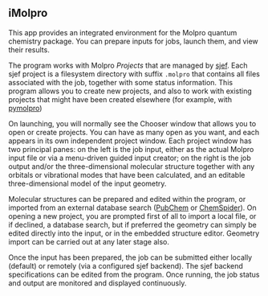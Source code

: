 ## iMolpro

This app provides an integrated environment for the Molpro quantum chemistry package.  You can prepare inputs for jobs, launch them, and view their results.

The program works with Molpro *Projects* that are managed by [sjef](https://github.com/molpro/sjef/blob/master/README.md). Each sjef project is a filesystem directory with suffix `.molpro` that contains all files associated with the job, together with some status information.  This program allows you to create new projects, and also to work with existing projects that might have been created elsewhere (for example, with [pymolpro](https://github.com/molpro/pymolpro/blob/master/README.rst))

On launching, you will normally see the Chooser window that allows you to open or create projects. You can have as many open as you want, and each appears in its own independent project window.  Each project window has two principal panes: on the left is the job input, either as the actual Molpro input file or via a menu-driven guided input creator; on the right is the job output and/or the three-dimensional molecular structure together with any orbitals or vibrational modes that have been calculated, and an editable three-dimensional model of the input geometry.

Molecular structures can be prepared and edited within the program, or imported from an external database search ([PubChem](https://pubchem.ncbi.nlm.nih.gov) or [ChemSpider](https://www.chemspider.com)). On opening a new project, you are prompted first of all to import a local file, or if declined, a database search, but if preferred the geometry can simply be edited directly into the input, or in the embedded structure editor. Geometry import can be carried out at any later stage also.

Once the input has been prepared, the job can be submitted either locally (default) or remotely (via a configured sjef backend). The sjef backend specifications can be edited from the program. Once running, the job status and output are monitored and displayed continuously.